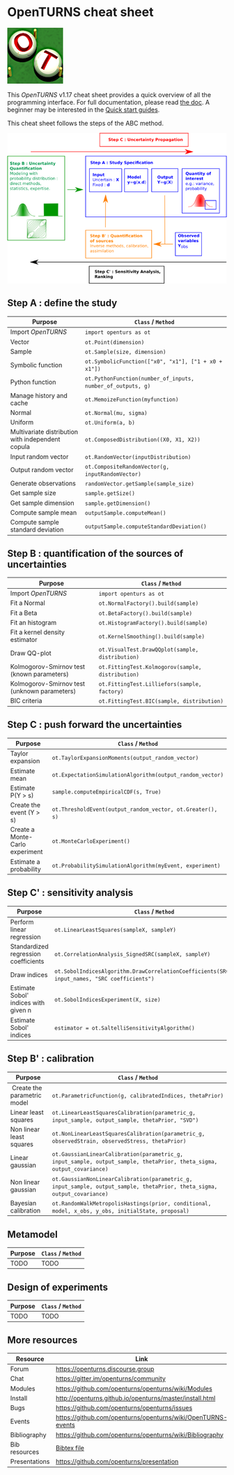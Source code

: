 # OpenTURNS cheat sheet

![](logo_OT-small.png)

This _OpenTURNS_ v1.17 cheat sheet provides a quick overview of all the programming interface. For full documentation, please read [the doc](http://openturns.github.io/openturns/master/contents.html). A beginner may be interested in the [Quick start guides](http://openturns.github.io/openturns/master/search.html?q=quick+start).

This cheat sheet follows the steps of the ABC method.

![The ABC method](MethodologieIncertitude-EN_arial.png)

## Step A : define the study

| Purpose | `Class` / `Method` |
|---|---|
| Import _OpenTURNS_ | `import openturs as ot` |
| Vector | `ot.Point(dimension)` |
| Sample | `ot.Sample(size, dimension)` |
| Symbolic function | `ot.SymbolicFunction(["x0", "x1"], ["1 + x0 + x1"])` |
| Python function | `ot.PythonFunction(number_of_inputs, number_of_outputs, g)` |
| Manage history and cache | `ot.MemoizeFunction(myfunction)` |
| Normal | `ot.Normal(mu, sigma)` |
| Uniform | `ot.Uniform(a, b)` |
| Multivariate distribution with independent copula | `ot.ComposedDistribution((X0, X1, X2))` |
| Input random vector | `ot.RandomVector(inputDistribution)` |
| Output random vector | `ot.CompositeRandomVector(g, inputRandomVector)` |
| Generate observations | `randomVector.getSample(sample_size)` |
| Get sample size | `sample.getSize()` |
| Get sample dimension | `sample.getDimension()` |
| Compute sample mean | `outputSample.computeMean()` |
| Compute sample standard deviation | `outputSample.computeStandardDeviation()` |

## Step B : quantification of the sources of uncertainties

| Purpose | `Class` / `Method` |
|---|---|
| Import _OpenTURNS_ | `import openturs as ot` |
| Fit a Normal | `ot.NormalFactory().build(sample)` |
| Fit a Beta | `ot.BetaFactory().build(sample)` |
| Fit an histogram | `ot.HistogramFactory().build(sample)` |
| Fit a kernel density estimator | `ot.KernelSmoothing().build(sample)` |
| Draw QQ-plot | `ot.VisualTest.DrawQQplot(sample, distribution)` |
| Kolmogorov-Smirnov test (known parameters) | `ot.FittingTest.Kolmogorov(sample, distribution)` |
| Kolmogorov-Smirnov test (unknown parameters) | `ot.FittingTest.Lilliefors(sample, factory)` |
| BIC criteria | `ot.FittingTest.BIC(sample, distribution)` |

## Step C : push forward the uncertainties

| Purpose | `Class` / `Method` |
|---|---|
| Taylor expansion | `ot.TaylorExpansionMoments(output_random_vector)` |
| Estimate mean | `ot.ExpectationSimulationAlgorithm(output_random_vector)` |
| Estimate P(Y > s) | `sample.computeEmpiricalCDF(s, True)` |
| Create the event (Y > s) | `ot.ThresholdEvent(output_random_vector, ot.Greater(), s)` |
| Create a Monte-Carlo experiment | `ot.MonteCarloExperiment()` |
| Estimate a probability | `ot.ProbabilitySimulationAlgorithm(myEvent, experiment)` |

## Step C' : sensitivity analysis

| Purpose | `Class` / `Method` |
|---|---|
| Perform linear regression | `ot.LinearLeastSquares(sampleX, sampleY)` |
| Standardized regression coefficients | `ot.CorrelationAnalysis_SignedSRC(sampleX, sampleY)` |
| Draw indices | `ot.SobolIndicesAlgorithm.DrawCorrelationCoefficients(SRCindices, input_names, "SRC coefficients")` |
| Estimate Sobol' indices with given n | `ot.SobolIndicesExperiment(X, size)` |
| Estimate Sobol' indices | `estimator = ot.SaltelliSensitivityAlgorithm()` |

## Step B' : calibration

| Purpose | `Class` / `Method` |
|---|---|
| Create the parametric model | `ot.ParametricFunction(g, calibratedIndices, thetaPrior)` |
| Linear least squares | `ot.LinearLeastSquaresCalibration(parametric_g, input_sample, output_sample, thetaPrior, "SVD")` |
| Non linear least squares | `ot.NonLinearLeastSquaresCalibration(parametric_g, observedStrain, observedStress, thetaPrior)`
| Linear gaussian | `ot.GaussianLinearCalibration(parametric_g, input_sample, output_sample, thetaPrior, theta_sigma, output_covariance)` |
| Non linear gaussian | `ot.GaussianNonLinearCalibration(parametric_g, input_sample, output_sample, thetaPrior, theta_sigma, output_covariance)`
| Bayesian calibration | `ot.RandomWalkMetropolisHastings(prior, conditional, model, x_obs, y_obs, initialState, proposal)` |

## Metamodel

| Purpose | `Class` / `Method` |
|---|---|
| TODO | TODO |

## Design of experiments

| Purpose | `Class` / `Method` |
|---|---|
| TODO | TODO |

## More resources

| Resource | Link |
|---|---|
| Forum | https://openturns.discourse.group |
| Chat | https://gitter.im/openturns/community |
| Modules | https://github.com/openturns/openturns/wiki/Modules |
| Install | http://openturns.github.io/openturns/master/install.html |
| Bugs | https://github.com/openturns/openturns/issues |
| Events | https://github.com/openturns/openturns/wiki/OpenTURNS-events |
| Bibliography | https://github.com/openturns/openturns/wiki/Bibliography |
| Bib resources | [Bibtex file](https://github.com/mbaudin47/otsupgalilee-eleve/blob/master/Bibliography_OpenTURNS/bibliography_openturns.bib) |
| Presentations | https://github.com/openturns/presentation |
